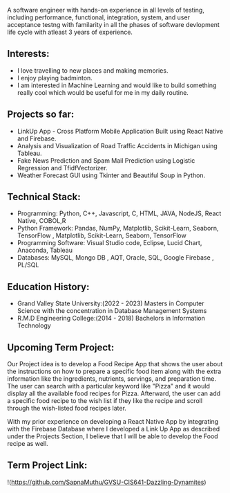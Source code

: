 A software engineer with hands-on experience in all levels of testing, including performance, functional, integration, system, and user acceptance testng with familarity in all the phases of software devlopment life cycle with atleast 3 years of experience.

## Interests:
- I love travelling to new places and making memories.
- I enjoy playing badminton.
- I am interested in Machine Learning and would like to build something really cool which would be useful for me in my daily routine.

## Projects so far:

* LinkUp App - Cross Platform Mobile Application Built using React Native and Firebase.
* Analysis and Visualization of Road Traffic Accidents in Michigan using Tableau.
* Fake News Prediction and Spam Mail Prediction using Logistic Regression and TfidfVectorizer.
* Weather Forecast GUI using Tkinter and Beautiful Soup in Python.

## Technical Stack:

* Programming: Python, C++, Javascript, C, HTML, JAVA, NodeJS, React Native, COBOL,R
* Python Framework: Pandas, NumPy, Matplotlib, Scikit-Learn, Seaborn, TensorFlow , Matplotlib, Scikit-Learn, Seaborn, TensorFlow
* Programming Software: Visual Studio code, Eclipse, Lucid Chart, Anaconda, Tableau
* Databases: MySQL, Mongo DB , AQT, Oracle, SQL, Google Firebase , PL/SQL

## Education History:

- Grand Valley State University:(2022 - 2023) Masters in Computer Science with the concentration in Database Management Systems
- R.M.D Engineering College:(2014 - 2018) Bachelors in Information Technology

## Upcoming Term Project:

Our Project idea is to develop a Food Recipe App that shows the user about the instructions on how to prepare a specific food item along with the extra information like the ingredients, nutrients, servings, and preparation time. The user can search with a particular keyword like "Pizza" and it would display all the available food recipes for Pizza. Afterward, the user can add a specific food recipe to the wish list if they like the recipe and scroll through the wish-listed food recipes later.

With my prior experience on developing a React Native App by integrating with the Firebase Database where I developed a Link Up App as described under the Projects Section, I believe that I will be able to develop the Food recipe as well. 

## Term Project Link:
!(https://github.com/SapnaMuthu/GVSU-CIS641-Dazzling-Dynamites) 

